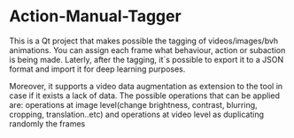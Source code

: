 # Action-Manual-Tagger
This is a Qt project that makes possible the tagging of videos/images/bvh animations. You can assign each frame what behaviour, action or subaction is being made. Laterly, after the tagging, it´s possible to export it to a JSON format and import it for deep learning purposes.

Moreover, it supports a video data augmentation as extension to the tool in case if it exists a lack of data. The possible operations that can be applied are: operations at image level(change brightness, contrast, blurring, cropping, translation..etc) and operations at video level as duplicating randomly the frames
